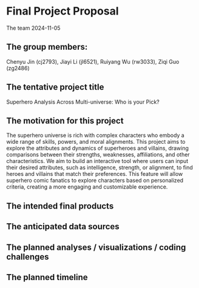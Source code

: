 Final Project Proposal
================
The team
2024-11-05

## The group members:

Chenyu Jin (cj2793), Jiayi Li (jl6521), Ruiyang Wu (rw3033), Ziqi Guo
(zg2486)

## The tentative project title

Superhero Analysis Across Multi-universe: Who is your Pick?

## The motivation for this project

The superhero universe is rich with complex characters who embody a wide
range of skills, powers, and moral alignments. This project aims to
explore the attributes and dynamics of superheroes and villains, drawing
comparisons between their strengths, weaknesses, affiliations, and other
characteristics. We aim to build an interactive tool where users can
input their desired attributes, such as intelligence, strength, or
alignment, to find heroes and villains that match their preferences.
This feature will allow superhero comic fanatics to explore characters
based on personalized criteria, creating a more engaging and
customizable experience.

## The intended final products

## The anticipated data sources

## The planned analyses / visualizations / coding challenges

## The planned timeline
